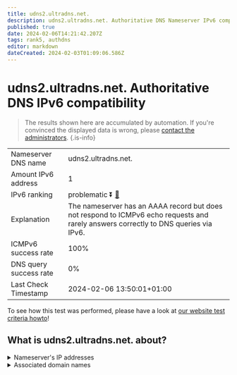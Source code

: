 ```yaml
---
title: udns2.ultradns.net.
description: udns2.ultradns.net. Authoritative DNS Nameserver IPv6 compatibility
published: true
date: 2024-02-06T14:21:42.207Z
tags: rank5, authdns
editor: markdown
dateCreated: 2024-02-03T01:09:06.586Z
---
```


# udns2.ultradns.net. Authoritative DNS IPv6 compatibility

> The results shown here are accumulated by automation. If you're convinced the displayed data is wrong, please [contact the administrators](/howto/chat). 
{.is-info}




|   |   |
| - | - |
| Nameserver DNS name | udns2.ultradns.net.
| Amount IPv6 address | 1
| IPv6 ranking | problematic :arrow_double_down: [🔗](/howto/ranking) |
| Explanation | The nameserver has an AAAA record but does not respond to ICMPv6 echo requests and rarely answers correctly to DNS queries via IPv6. |
| ICMPv6 success rate | 100%|
| DNS query success rate | 0% |
| Last Check Timestamp | 2024-02-06 13:50:01+01:00 |

To see how this test was performed, please have a look at [our website test criteria howto](/howto/testcriteria/authdns)!


## What is udns2.ultradns.net. about?




<details>
<summary>Nameserver's IP addresses</summary>

2610:a1:1014::d

</details>



<details>
<summary>Associated domain names</summary>

www.ubs.com

</details>
